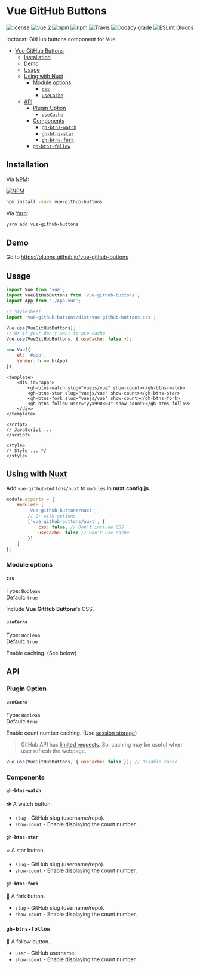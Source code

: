 # Vue GitHub Buttons
[![license](https://img.shields.io/github/license/gluons/vue-github-buttons.svg?style=flat-square)](https://github.com/gluons/vue-github-buttons/blob/master/LICENSE)
[![vue 2](https://img.shields.io/badge/vue-2-42b983.svg?style=flat-square)](https://vuejs.org)
[![npm](https://img.shields.io/npm/v/vue-github-buttons.svg?style=flat-square)](https://www.npmjs.com/package/vue-github-buttons)
[![npm](https://img.shields.io/npm/dt/vue-github-buttons.svg?style=flat-square)](https://www.npmjs.com/package/vue-github-buttons)
[![Travis](https://img.shields.io/travis/gluons/vue-github-buttons.svg?style=flat-square)](https://travis-ci.org/gluons/vue-github-buttons)
[![Codacy grade](https://img.shields.io/codacy/grade/bc0ed4e4a9ef4734ae741d0f8a5d358d.svg?style=flat-square)](https://www.codacy.com/app/gluons/vue-github-buttons)
[![ESLint Gluons](https://img.shields.io/badge/code%20style-gluons-9C27B0.svg?style=flat-square)](https://github.com/gluons/eslint-config-gluons)

:octocat: GitHub buttons component for Vue.

- [Vue GitHub Buttons](#vue-github-buttons)
	- [Installation](#installation)
	- [Demo](#demo)
	- [Usage](#usage)
	- [Using with Nuxt](#using-with-nuxt)
		- [Module options](#module-options)
			- [`css`](#css)
			- [`useCache`](#usecache)
	- [API](#api)
		- [Plugin Option](#plugin-option)
			- [`useCache`](#usecache)
		- [Components](#components)
			- [`gh-btns-watch`](#gh-btns-watch)
			- [`gh-btns-star`](#gh-btns-star)
			- [`gh-btns-fork`](#gh-btns-fork)
		- [`gh-btns-follow`](#gh-btns-follow)

## Installation

Via [NPM](https://www.npmjs.com):

[![NPM](https://nodei.co/npm/vue-github-buttons.png?downloads=true&downloadRank=true&stars=true)](https://www.npmjs.com/package/vue-github-buttons)

```bash
npm install -save vue-github-buttons
```

Via [Yarn](https://yarnpkg.com):

```bash
yarn add vue-github-buttons
```

## Demo
Go to https://gluons.github.io/vue-github-buttons

## Usage

```javascript
import Vue from 'vue';
import VueGitHubButtons from 'vue-github-buttons';
import App from './App.vue';

// Stylesheet
import 'vue-github-buttons/dist/vue-github-buttons.css';

Vue.use(VueGitHubButtons);
// Or if your don't want to use cache
Vue.use(VueGitHubButtons, { useCache: false });

new Vue({
	el: '#app',
	render: h => h(App)
});
```

```vue
<template>
	<div id="app">
		<gh-btns-watch slug="vuejs/vue" show-count></gh-btns-watch>
		<gh-btns-star slug="vuejs/vue" show-count></gh-btns-star>
		<gh-btns-fork slug="vuejs/vue" show-count></gh-btns-fork>
		<gh-btns-follow user="yyx990803" show-count></gh-btns-follow>
	</div>
</template>

<script>
// JavaScript ...
</script>

<style>
/* Style ... */
</style>
```

## Using with [Nuxt](https://nuxtjs.org/)

Add `vue-github-buttons/nuxt` to `modules` in **nuxt.config.js**.

```javascript
module.exports = {
	modules: [
		'vue-github-buttons/nuxt',
		// Or with options
		['vue-github-buttons/nuxt', {
			css: false, // Don't include CSS
			useCache: false // Don't use cache
		}]
	]
};
```

### Module options

#### `css`
Type: `Boolean`  
Default: `true`

Include **Vue GitHub Buttons**'s CSS.

#### `useCache`
Type: `Boolean`  
Default: `true`

Enable caching. (See below)

## API

### Plugin Option

#### `useCache`
Type: `Boolean`  
Default: `true`

Enable count number caching. (Use [session storage](https://developer.mozilla.org/en-US/docs/Web/API/Window/sessionStorage))
> GitHub API has [limited requests](https://developer.github.com/v3/#rate-limiting). So, caching may be useful when user refresh the webpage.

```javascript
Vue.use(VueGitHubButtons, { useCache: false }); // Disable cache
```

### Components

#### `gh-btns-watch`
👁️ A watch button.
- `slug` - GitHub slug (username/repo).
- `show-count` - Enable displaying the count number.

#### `gh-btns-star`
⭐ A star button.
- `slug` - GitHub slug (username/repo).
- `show-count` - Enable displaying the count number.

#### `gh-btns-fork`
🍴 A fork button.
- `slug` - GitHub slug (username/repo).
- `show-count` - Enable displaying the count number.

### `gh-btns-follow`
👤 A follow button.
- `user` - GitHub username.
- `show-count` - Enable displaying the count number.
